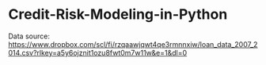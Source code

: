 # Credit-Risk-Modeling-in-Python
Data source: https://www.dropbox.com/scl/fi/rzqaawjqwt4qe3rmnnxiw/loan_data_2007_2014.csv?rlkey=a5y6ojznit1ozu8fwt0m7w11w&e=1&dl=0
